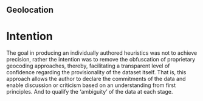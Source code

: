## Geolocation
# Intention
The goal in producing an individually authored heuristics was not to achieve precision, rather the intention was to remove the obfuscation of proprietary geocoding approaches, thereby, facilitating a  transparent level of confidence regarding the provisionality of the dataset itself. That is, this approach allows the author to declare the commitments of the data and enable discussion or criticism based on an understanding from first principles. And to qualify the ‘ambiguity’ of the data at each stage. 
